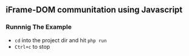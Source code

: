 ## iFrame-DOM communitation using Javascript

### Runnnig The Example
- ``` cd ``` into the project dir and hit ``` php run ```
- ``` Ctrl+c ``` to stop